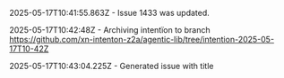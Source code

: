 2025-05-17T10:41:55.863Z - Issue 1433 was updated.

2025-05-17T10:42:48Z - Archiving intentïon to branch https://github.com/xn-intenton-z2a/agentic-lib/tree/intention-2025-05-17T10-42Z

2025-05-17T10:43:04.225Z - Generated issue with title 

